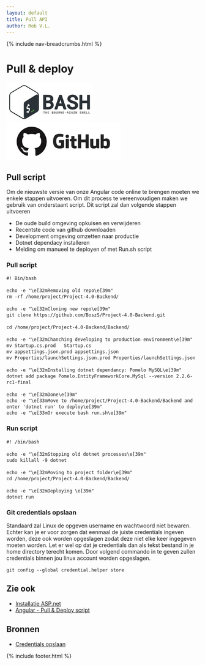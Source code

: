 ```yaml
---
layout: default
title: Pull API 
author: Rob V.L.
---
```


{% include nav-breadcrumbs.html %}

# Pull & deploy 
![bash](../../media/logo/bash.png)
![github](../../media/logo/github.png)

## Pull script
Om de nieuwste versie van onze Angular code online te brengen moeten we enkele stappen uitvoeren. Om dit process te vereenvoudigen maken we gebruik van onderstaant script. Dit script zal dan volgende stappen uitvoeren
* De oude build omgeving opkuisen en verwijderen
* Recentste code van github downloaden
* Development omgeving omzetten naar productie 
* Dotnet dependacy installeren
* Melding om manueel te deployen of met Run.sh script

### Pull script
```
#! Bin/bash

echo -e "\e[32mRemoving old repo\e[39m"
rm -rf /home/project/Project-4.0-Backend/

echo -e "\e[32mCloning new repo\e[39m"
git clone https://github.com/BoszS/Project-4.0-Backend.git

cd /home/project/Project-4.0-Backend/Backend/

echo -e "\e[32mChanching developing to production environment\e[39m"
mv Startup.cs.prod   Startup.cs
mv appsettings.json.prod appsettings.json
mv Properties/launchSettings.json.prod Properties/launchSettings.json

echo -e "\e[32mInstalling dotnet dependancy: Pomelo MySQL\e[39m"
dotnet add package Pomelo.EntityFrameworkCore.MySql --version 2.2.6-rc1-final

echo -e "\e[32mDone\e[39m"
echo -e "\e[33mMove to /home/project/Project-4.0-Backend/Backend and enter 'dotnet run' to deploy\e[39m"
echo -e "\e[33mOr execute bash run.sh\e[39m"

```

### Run script
```
#! /bin/bash

echo -e "\e[32mStopping old dotnet processes\e[39m"
sudo killall -9 dotnet

echo -e "\e[32mMoving to project folder\e[39m"
cd /home/project/Project-4.0-Backend/Backend/

echo -e "\e[32mDeploying \e[39m"
dotnet run
```

### Git credentials opslaan
Standaard zal Linux de opgeven username en wachtwoord niet bewaren. Echter kan je er voor zorgen dat eenmaal de juiste credentials ingeven worden, deze ook worden opgeslagen zodat deze niet elke keer ingegeven moeten worden. Let er wel op dat je credentials dan als tekst bestand in je home directory terecht komen. Door volgend commando in te geven zullen credentials binnen jou linux account worden opgeslagen. 

```
git config --global credential.helper store
```


## Zie ook
* [Installatie ASP.net](/{{site.RepoName}}/CCS/ASP_net/)
* [Angular - Pull & Deploy script](/{{site.RepoName}}/APP/Pull_Angular/)


## Bronnen
* [Credentials opslaan](https://git-scm.com/docs/git-credential-store)


{% include footer.html %}
